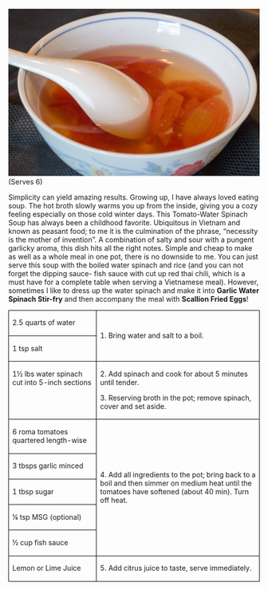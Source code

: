 <span align="center">![](assets/images/2015/May/20150529-20150529-DSC_3692.jpg)<br/>(Serves 6)</span>


Simplicity can yield amazing results. Growing up, I have always loved eating soup. The hot broth slowly warms you up from the inside, giving you a cozy feeling especially on those cold winter days. This Tomato-Water Spinach Soup has always been a childhood favorite. Ubiquitous in Vietnam and known as peasant food; to me it is the culmination of the phrase, “necessity is the mother of invention”. A combination of salty and sour with a pungent garlicky aroma, this dish hits all the right notes. Simple and cheap to make as well as a whole meal in one pot, there is no downside to me. You can just serve this soup with the boiled water spinach and rice (and you can not forget the dipping sauce- fish sauce with cut up red thai chili, which is a must have for a complete table when serving a Vietnamese meal). However, sometimes I like to dress up the water spinach and make it into **Garlic Water Spinach Stir-fry** and then accompany the meal with **Scallion Fried Eggs**!

<table>
 <tr>
  <td width=35% valign=top style='border:solid windowtext 1.0pt;'>
  <p>2.5 quarts of water</p>
  </td>
  <td rowspan=2 style='border:solid windowtext 1.0pt;'>
  <p>1. Bring water and salt to a boil.</p>
  </td>
 </tr>
 <tr>
  <td valign=top style='border:solid windowtext 1.0pt'>
  <p>1 tsp salt</p>
  </td>
 </tr>
 <tr>
  <td valign=top style='border:solid windowtext 1.0pt'>
  <p>1&frac12; lbs water spinach cut into 5-inch sections</p>
  </td>
  <td style='border:solid windowtext 1.0pt'>
  <p>2. Add spinach and cook for about 5 minutes
  until tender.</p>
  <p>3. Reserving broth in the pot; remove
  spinach, cover and set aside. </p>
  </td>
 </tr>
 <tr>
  <td valign=top style='border:solid windowtext 1.0pt'>
  <p>6 roma tomatoes quartered length-wise</p>
  </td>
  <td rowspan=5 style='border:solid windowtext 1.0pt'>
  <p>4. Add all ingredients to the pot; bring back to a boil and then simmer on medium heat until the tomatoes have softened (about 40 min). Turn off heat.</p>
  </td>
 </tr>
 <tr>
  <td valign=top style='border:solid windowtext 1.0pt'>
  <p>3 tbsps garlic minced</p>
  </td>
 </tr>
 <tr>
  <td valign=top style='border:solid windowtext 1.0pt'>
  <p>1 tbsp sugar</p>
  </td>
 </tr>
 <tr>
  <td valign=top style='border:solid windowtext 1.0pt'>
  <p>&frac14; tsp MSG (optional)</p>
  </td>
 </tr>
 <tr>
  <td valign=top style='border:solid windowtext 1.0pt'>
  <p>&frac12; cup fish sauce</p>
  </td>
 </tr>
 <tr>
  <td valign=top style='border:solid windowtext 1.0pt'>
  <p>Lemon or Lime Juice</p>
  </td>
  <td valign=top style='border:solid windowtext 1.0pt'>
  <p>5. Add citrus juice to taste, serve immediately.</p>
  </td>
 </tr>
</table>
